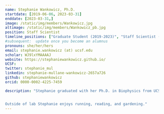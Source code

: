 ```yaml
---
name: Stephanie Wankowicz, Ph.D.
startdate: [2019-06-06, 2023-03-31]
enddate: [2023-03-31,]
image: /static/img/members/Wankowicz.jpg
altimage: /static/img/members/Wankowicz_pb.jpg
position: Staff Scientist
timeline_positions: ["Graduate Student (2019-2023)", "Staff Scientist (2023-)"]
#subsequent:  update once you become an alumnus
pronouns: she/her/hers
email: stephanie.wankowicz (at) ucsf.edu
scholar: WJ9lxYMAAAAJ
website: https://stephaniewankowicz.github.io/
UCSF:
twitter: stephanie_mul
linkedin: stephanie-mullane-wankowicz-2657a726
github: stephaniewankowicz
orcid: 0000-0002-4225-7459

description: "Stephanie graduated with her Ph.D. in Biophysics from UCSF. She was supported by graduate fellowships from [NSF](http://www.nsfgrfp.org/) and the [UCSF Discovery Fellows Program](https://graduate.ucsf.edu/discovery-fellows-program). Stephanie earned her bachelors degree from the University of Massachusetts, Amherst were she performed research on the economics of the Clean Water Act under Dr. Paul Kolkoswki. Subsequently, she worked as a computational biologist at Dana-Farber Cancer Institute and Broad Institute of MIT and Harvard. There, she worked uncovering the genetic relationships between genetics and response to cancer treatements under [Dr. Eliezer Van Allen](https://vanallenlab.dana-farber.org) and [Dr. Joaquim Bellmunt](http://bellmuntoncologia.com).


Outside of lab Stephanie enjoys running, reading, and gardening."
---
```

